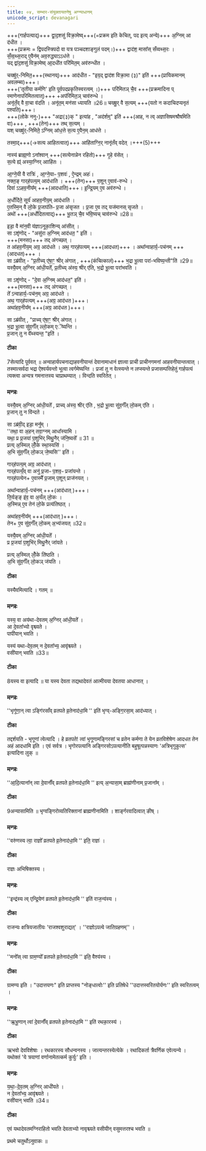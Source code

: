 ```yaml
---
title: ०४, सम्भार-संयुक्तायतनेषु अग्न्याधानम्  
unicode_script: devanagari
---
```


+++(गार्हपत्याद्)+++ द्वा॒द॒शसु॑ विक्रा॒मेष्व्+++(=प्रक्रम इति केचित्, पद इत्य् अन्ये)+++ अ॒ग्निम् आ द॑धीत ।  
+++(प्रक्रमः = द्विपदस्त्रिपदो वा यत्र पञ्चदशाङ्गुलं पदम्।)+++
द्वाद॑श॒ मासा᳚स् सँव्वथ्स॒रः ।   
सँ॒व्व॒थ्स॒राद् ए॒वैन॑म् अव॒रुद्ध्याऽऽध॑त्ते ।  
यद् द्वा॑द॒शसु॑ विक्रा॒मेष्व् आ॒दधी॑त परि॑मित॒म् अव॑रुन्धीत ।   

चख्षु॑र्-निमित॒+++(स्थानय्)+++ आद॑धीत - "इय॒द् द्वाद॑श विक्रा॒मा (३)" इति॑ +++(प्रायिकमानम् अवलम्ब्य)+++।   
+++('तृतीया कर्मणि' इति पूर्वपदप्रकृतिस्वरत्वम् ।)+++
परि॑मितञ् चै॒व +++(प्रक्रमादिना प् रमाणेनापरिमितत्वात्)+++ +अप॑रिमित॒ञ् चाव॑रुन्धे ।  
अनृ॑तँ॒व् वै वा॒चा व॑दति । अनृ॑त॒म् मन॑सा ध्यायति ॥26॥ चख्षु॒र् वै स॒त्यम् +++(यतो न कदाचिदप्यनृतं पश्यति)+++।  
+++(लोके ननु-)+++ "अद्रा(३)क् " इत्या॑ह , "अद॑र्शम्॒" इति॑ +++(आह, न त्व् अज्ञासिषमश्रौषमिति वा)+++ , +++(तेन)+++ तथ् स॒त्यम् ।  
यश् चख्षु॑र्-निमिते॒ ऽग्निम् आ॑ध॒त्ते स॒त्य ए॒वैन॒म् आध॑त्ते ।   

तस्मा॒द्+++(→सत्य आहितत्वात्)+++ आहि॑ताग्नि॒र् नानृ॑तँव् वदेत् ।+++(5)+++   

नास्य॑ ब्राह्म॒णो ऽना᳚श्वान् +++(सत्येनान्नेन रहितो)+++ गृ॒हे व॑सेत् ।   
स॒त्ये ह्य्॑ अस्या॒ग्निर् आाहि॑तः ।   

आ॒ग्ने॒यी वै रात्रिः॑ , आ॒ग्ने॒याᳶ प॒शवः॑ , ऐ॒न्द्रम् अहः॑।  
नक्त॒ङ् गार्‌ह॑पत्य॒म्  आद॑धाति । +++(तेन)+++ प॒शून् ए॒वाव॑-रुन्धे ।  
दिवा॑ ऽऽहव॒नीय᳚म् +++(आदधाति)+++। इ॒न्द्रि॒यम् ए॒व अव॑रुन्धे ।   

अ॒र्धोदि॑ते॒ सूर्य॑ आहव॒नीय॒म् आद॑धाति ।  
ए॒तस्मि॒न् वै लो॒के प्र॒जाप॑तिᳶ प्र॒जा अ॑सृजत । प्र॒जा ए॒व तद् यज॑मानस् सृजते ।   
अथो॑ +++(अर्धोदितत्वाद्)+++ भू॒तञ् चै॒व भ॑वि॒ष्यच् चाव॑रुन्धे ॥28॥  

इडा॒ वै मा॑न॒वी य॑ज्ञाऽनूका॒शिन्य् आ॑सीत् ।   
सा ऽशृ॑णोद् - "असु॑रा अ॒ग्निम् आद॑धत॒ " इति॑ ।   
+++(मनसा)+++ तद् अ॑गच्छत् ।   
त आ॑हव॒नीय॒म् अग्र॒ आद॑धते । अथ॒ गार्‌ह॑पत्यम् +++(आदधत)+++ ।  अथा᳚न्वाहार्य॒-पच॑नम् +++(आदधत)+++ ।   
सा ऽब्र॑वीत् - "प्र॒तीच्य् ए॑षा॒ꣳ॒ श्रीर् अ॑गात् , +++(कंचित्कालं)+++ भ॒द्रा भू॒त्वा परा॑-भविष्य॒न्ती"ति॑ ॥29॥  
यस्यै॒वम् अ॒ग्निर् आ॑धी॒यते᳚,  प्र॒तीच्य् अ॑स्य॒ श्रीर् ए॑ति, भ॒द्रो भू॒त्वा परा॑भवति ।  

सा ऽशृ॑णोद् - "दे॒वा अ॒ग्निम् आद॑धत॒" इति॑ ।   
+++(मनसा)+++ तद् अ॑गच्छत् ।   
ते᳚ ऽन्वाहार्य॒-पच॑न॒म् अग्र॒ आद॑धते ।   
अथ॒ गार्‌ह॑पत्यम् +++(अग्र॒ आद॑धत )+++।   
अथा॑हव॒नीय᳚म् +++(अग्र॒ आद॑धत )+++।   

सा ऽब्र॑वीत् ,  "प्राच्य् ए॑षा॒ꣳ॒ श्रीर् अ॑गात् ।  
भ॒द्रा भू॒त्वा सु॑व॒र्गँल् ल्लो॒कम् एे᳚ष्यन्ति ।   
प्र॒जान् तु न वे᳚थ्स्यन्त॒ "इति॑ ।   
####  टीका
7सेत्यादि पूर्ववत् ॥ अन्वाहार्यपचनाद्याहवनीयान्तं देवानामाधानं ज्ञात्वा प्राची प्राचीनगमनां आहवनीयान्तत्वात् ।  
तस्मात्सर्वदा भद्रा ऐश्वर्यवन्तो भूत्वा त्वर्गमेष्यन्ति ।  प्रजां तु न वेत्स्यन्ते न लप्स्यन्ते प्रजासम्पत्तिहेतुं गार्हपत्यं त्यक्त्वा अन्यत्र गमनात्तस्य चाप्राथम्यात् । विन्दति स्वरितेत् ।
### मन्त्रः

यस्यै॒वम् अ॒ग्निर् आ॑धी॒यते᳚ , प्राच्य् अ॑स्य॒ श्रीर् ए॑ति , भ॒द्रो भू॒त्वा सु॑व॒र्गँल् लो॒कम् ए॑ति ।   
प्र॒जान् तु न वि॑न्दते ।

सा ऽब्र॑वी॒द्  इडा॒ मनु᳚म् ।   
''तथा॒ वा अ॒हन् तवा॒ग्नम् आधा᳚स्यामि ।   
यथा॒ प्र प्र॒जया॑ प॒शुभि॑र्  मिथु॒नैर् ज॑नि॒ष्यसे᳚ ॥ 31 ॥  
प्रत्य् अ॒स्मिल् लोँ॒के स्था॒स्यसि॑ ।   
अ॒भि सु॑व॒र्गँल् लो॒कञ् जे॒ष्यसि'' इति॑ ।   

गार्‌ह॑पत्य॒म् अग्र॒ आद॑धात् ।   
गार्‌ह॑पत्यँ॒व् वा अनु॑ प्र॒जाᳶ प॒शव॒ᳶ प्रजा॑यन्ते ।   
गार्‌ह॑पत्येन+ ए॒वास्मै᳚ प्र॒जाम् प॒शून् प्राज॑नयत् ।   

अथा᳚न्वाहार्य॒-पच॑नम् +++(आद॑धात् )+++।   
ति॒र्यङ्ङ्  इ॑व॒ वा अ॒यँल् लो॒कः ।   
अ॒स्मिन्न् ए॒व तेन॑ लो॒के प्रत्य॑तिष्ठत् ।

अथा॑हव॒नीय᳚म् +++(आद॑धात् )+++।     
तेन+ ए॒व सु॑व॒र्गँल् लो॒कम् अ॒भ्य॑जयत् ॥32॥  

यस्यै॒वम् अ॒ग्निर् आ॑धी॒यते᳚ ।   
प्र प्र॒जया॑ प॒शुभि॑र्  मिथु॒नैर् जा॑यते ।  

प्रत्य् अ॒स्मिल् लोँ॒के ति॑ष्ठति ।   
अ॒भि सु॑व॒र्गँल् लो॒कञ् ज॑यति ।
####  टीका
यस्यैवमित्यादि । गतम् ॥
### मन्त्रः
यस्य॒ वा अय॑था-देवतम् अ॒ग्निर् आ॑धी॒यते᳚ ।   
आ दे॒वता᳚भ्यो वृश्च्यते ।   
पापी॑यान् भवति ।   

यस्य॑ यथा-देव॒तम् न दे॒वता᳚भ्य॒ आवृ॑श्च्यते ।   
वसी॑यान् भवति ॥33॥

####  टीका
8यस्य वा इत्यादि ॥ या यस्य देवता तद्यथादेवतं आत्मीयया देवतया आधानात् ।
### मन्त्रः
''भृगू॑णा॒न् त्वा ऽङ्गि॑रसाँव् व्रतपते व्र॒तेनाद॑धा॒मि '' इति॑ भृग्व्-अङ्गि॒रसा॒म् आद॑ध्यात् ।  
####  टीका
तद्दर्शयति - भृगूणां त्वेत्यादि । हे व्रतपते! त्वां भृगूणामङ्गिरसां च व्रतेन कर्मणा ते येन व्रतविशेषेण आदधत तेन अहं आदधामि इति । एवं सर्वत्र । भृगोरपत्यानि अङ्गिरसोऽपत्यानीति बहुषूत्पन्नस्याणः 'अत्रिभृगुकुत्स' इत्यादिना लुक् ॥
### मन्त्रः
''आ॒दि॒त्याना᳚न् त्वा दे॒वानाँ᳚व् व्रतपते व्र॒तेनाद॑धा॒मि '' इत्य् अ॒न्यासा॒म् ब्राह्म॑णीनाम् प्र॒जाना᳚म् ।  

####  टीका
9अन्यासामिति ॥ भृग्वङ्गिरोव्यतिरिक्तानां ब्राह्मणीनामिति । शार्ङ्गरवादित्वात् ङीष् ।
### मन्त्रः

''वरु॑णस्य त्वा॒ राज्ञो᳚ व्रतपते व्र॒तेनाद॑धा॒मि '' इति॒ राज्ञः॑ ।   
####  टीका
राज्ञः अभिषिक्तस्य ।
### मन्त्रः
''इन्द्र॑स्य त्व् एन्द्रि॒येण॑ व्रतपते व्र॒तेनाद॑धा॒मि '' इति॑ राज॒न्य॑स्य ।   
####  टीका
राजन्यः क्षत्रियजातीयः 'राजश्वशुराद्यत्' । ''राज्ञोऽपत्ये जातिग्रहणम्'' ।

### मन्त्रः
''मनो᳚स् त्वा ग्राम॒ण्यो᳚ व्रतपते व्र॒तेनाद॑धा॒मि '' इति॒ वैश्य॑स्य ।   

####  टीका
ग्रामण्य इति । "उदात्तयणः" इति प्राप्तस्य "नोङ्धात्वोः'' इति प्रतिषेधे ''उदात्तस्वरितयोर्यणः'' इति स्वरितत्वम् ।
### मन्त्रः

''ऋ॒भू॒णान् त्वा॑ दे॒वानाँ᳚व् व्रतपते व्र॒तेनाद॑धा॒मि ''  इति॑ रथका॒रस्य॑ ।   

####  टीका
ऋभवो देवविशेषाः । रथकारस्य सौधन्वनस्य । जात्यन्तरस्येत्येके । रथादिकर्ता त्रैवर्णिक एवेत्यन्ये । यथोक्तं 'ये त्रयाणां वर्णानामेतत्कर्म कुर्युः' इति ।
### मन्त्रः

य॒था॒-दे॒व॒तम् अ॒ग्निर् आधी॑यते ।   
न दे॒वता᳚भ्य॒ आवृ॑श्च्यते ।   
वसी॑यान् भवति ॥34॥  
####  टीका
एवं यथादेवतमग्निराहितो भवति देवताभ्यो नावृश्च्यते वसीयीन् वसुमत्तरश्च भवति ॥

प्रथमे चतुर्थोऽनुवाकः ॥  
